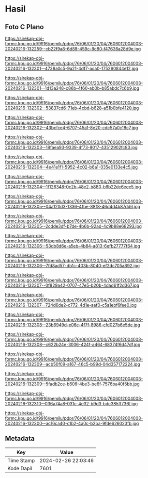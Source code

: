 # Hasil

## Foto C Plano

https://sirekap-obj-formc.kpu.go.id/9916/pemilu/pdpr/76/06/01/20/04/7606012004003-20240216-132259--cb22f9a8-6d88-459c-8c80-f47636a28d9e.jpg

https://sirekap-obj-formc.kpu.go.id/9916/pemilu/pdpr/76/06/01/20/04/7606012004003-20240216-132301--4738a0c5-9a21-4df7-aca0-175290844e12.jpg

https://sirekap-obj-formc.kpu.go.id/9916/pemilu/pdpr/76/06/01/20/04/7606012004003-20240216-132301--1d13a248-c86b-4f60-ab0b-b85abdc7c6b9.jpg

https://sirekap-obj-formc.kpu.go.id/9916/pemilu/pdpr/76/06/01/20/04/7606012004003-20240216-132302--53837cd6-71eb-4cbd-b628-a51b0bfe4120.jpg

https://sirekap-obj-formc.kpu.go.id/9916/pemilu/pdpr/76/06/01/20/04/7606012004003-20240216-132302--43bcfce4-6707-45a1-8e20-cdc57a0c18c7.jpg

https://sirekap-obj-formc.kpu.go.id/9916/pemilu/pdpr/76/06/01/20/04/7606012004003-20240216-132303--18faea93-9339-4f73-8017-43512902fc83.jpg

https://sirekap-obj-formc.kpu.go.id/9916/pemilu/pdpr/76/06/01/20/04/7606012004003-20240216-132304--4e41e1f1-5952-4c02-b6a1-035e0133e4c5.jpg

https://sirekap-obj-formc.kpu.go.id/9916/pemilu/pdpr/76/06/01/20/04/7606012004003-20240216-132304--1f126348-0c2b-48e2-b880-b6b22dc6eee5.jpg

https://sirekap-obj-formc.kpu.go.id/9916/pemilu/pdpr/76/06/01/20/04/7606012004003-20240216-132305--04a120d3-1336-4fbe-88f8-46d4d4b87dd6.jpg

https://sirekap-obj-formc.kpu.go.id/9916/pemilu/pdpr/76/06/01/20/04/7606012004003-20240216-132305--2cdde3df-b7de-4b6b-92ad-4c9b88e68293.jpg

https://sirekap-obj-formc.kpu.go.id/9916/pemilu/pdpr/76/06/01/20/04/7606012004003-20240216-132306--53db8d6e-a5eb-4b84-a813-6efb27777f64.jpg

https://sirekap-obj-formc.kpu.go.id/9916/pemilu/pdpr/76/06/01/20/04/7606012004003-20240216-132306--7fd8ad57-db1c-403b-8040-ef2dc705a892.jpg

https://sirekap-obj-formc.kpu.go.id/9916/pemilu/pdpr/76/06/01/20/04/7606012004003-20240216-132307--0f829a42-0707-47e5-b20b-4dad61f2d367.jpg

https://sirekap-obj-formc.kpu.go.id/9916/pemilu/pdpr/76/06/01/20/04/7606012004003-20240216-132307--724d6de2-c772-4d1e-aaf0-c5a1ebf6fee0.jpg

https://sirekap-obj-formc.kpu.go.id/9916/pemilu/pdpr/76/06/01/20/04/7606012004003-20240216-132308--23b6949d-e06c-4f7f-8986-cfd027b6e5de.jpg

https://sirekap-obj-formc.kpu.go.id/9916/pemilu/pdpr/76/06/01/20/04/7606012004003-20240216-132308--c622b24e-3006-424f-a464-68374f6d47df.jpg

https://sirekap-obj-formc.kpu.go.id/9916/pemilu/pdpr/76/06/01/20/04/7606012004003-20240216-132309--acb50f09-a167-46c5-b99d-04d357172224.jpg

https://sirekap-obj-formc.kpu.go.id/9916/pemilu/pdpr/76/06/01/20/04/7606012004003-20240216-132309--5fadb2ce-b606-4be3-be6f-7576ba40f5bb.jpg

https://sirekap-obj-formc.kpu.go.id/9916/pemilu/pdpr/76/06/01/20/04/7606012004003-20240216-132310--036a74a8-031c-4e32-b9d3-bdc385ff736f.jpg

https://sirekap-obj-formc.kpu.go.id/9916/pemilu/pdpr/76/06/01/20/04/7606012004003-20240216-132300--ac16ca40-c1b2-4a0c-b2ba-9fde626023fb.jpg


## Metadata

| Key        | Value               |
| ---------- | ------------------- |
| Time Stamp | 2024-02-26 22:03:46 |
| Kode Dapil | 7601                |



